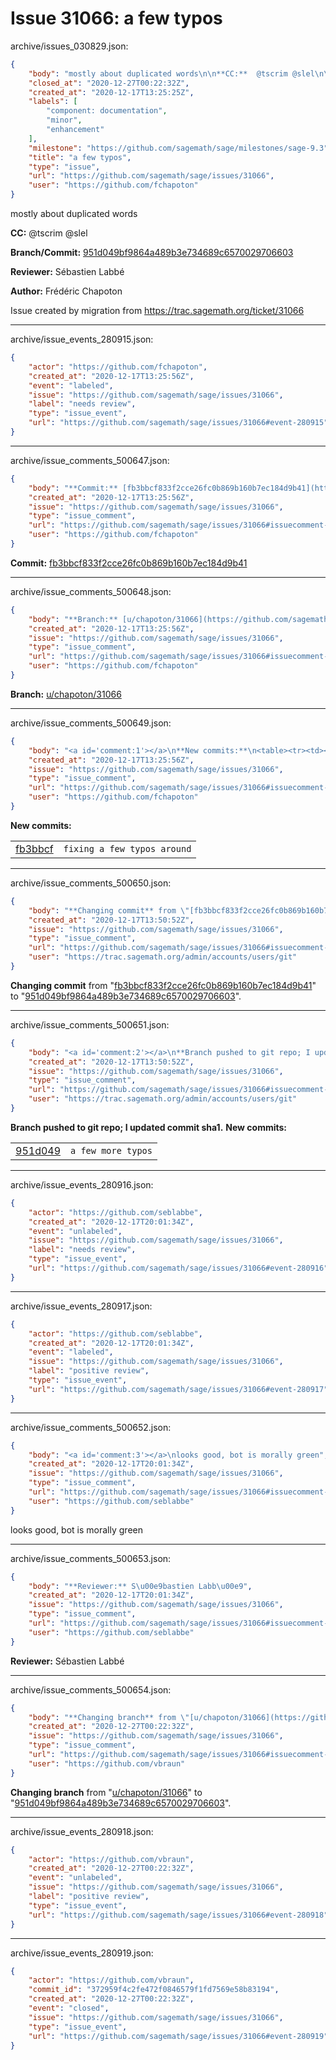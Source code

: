 # Issue 31066: a few typos

archive/issues_030829.json:
```json
{
    "body": "mostly about duplicated words\n\n**CC:**  @tscrim @slel\n\n**Branch/Commit:** [951d049bf9864a489b3e734689c6570029706603](https://github.com/sagemath/sagetrac-mirror/commit/951d049bf9864a489b3e734689c6570029706603)\n\n**Reviewer:** S\u00e9bastien Labb\u00e9\n\n**Author:** Fr\u00e9d\u00e9ric Chapoton\n\nIssue created by migration from https://trac.sagemath.org/ticket/31066\n\n",
    "closed_at": "2020-12-27T00:22:32Z",
    "created_at": "2020-12-17T13:25:25Z",
    "labels": [
        "component: documentation",
        "minor",
        "enhancement"
    ],
    "milestone": "https://github.com/sagemath/sage/milestones/sage-9.3",
    "title": "a few typos",
    "type": "issue",
    "url": "https://github.com/sagemath/sage/issues/31066",
    "user": "https://github.com/fchapoton"
}
```
mostly about duplicated words

**CC:**  @tscrim @slel

**Branch/Commit:** [951d049bf9864a489b3e734689c6570029706603](https://github.com/sagemath/sagetrac-mirror/commit/951d049bf9864a489b3e734689c6570029706603)

**Reviewer:** Sébastien Labbé

**Author:** Frédéric Chapoton

Issue created by migration from https://trac.sagemath.org/ticket/31066





---

archive/issue_events_280915.json:
```json
{
    "actor": "https://github.com/fchapoton",
    "created_at": "2020-12-17T13:25:56Z",
    "event": "labeled",
    "issue": "https://github.com/sagemath/sage/issues/31066",
    "label": "needs review",
    "type": "issue_event",
    "url": "https://github.com/sagemath/sage/issues/31066#event-280915"
}
```



---

archive/issue_comments_500647.json:
```json
{
    "body": "**Commit:** [fb3bbcf833f2cce26fc0b869b160b7ec184d9b41](https://github.com/sagemath/sagetrac-mirror/commit/fb3bbcf833f2cce26fc0b869b160b7ec184d9b41)",
    "created_at": "2020-12-17T13:25:56Z",
    "issue": "https://github.com/sagemath/sage/issues/31066",
    "type": "issue_comment",
    "url": "https://github.com/sagemath/sage/issues/31066#issuecomment-500647",
    "user": "https://github.com/fchapoton"
}
```

**Commit:** [fb3bbcf833f2cce26fc0b869b160b7ec184d9b41](https://github.com/sagemath/sagetrac-mirror/commit/fb3bbcf833f2cce26fc0b869b160b7ec184d9b41)



---

archive/issue_comments_500648.json:
```json
{
    "body": "**Branch:** [u/chapoton/31066](https://github.com/sagemath/sagetrac-mirror/tree/u/chapoton/31066)",
    "created_at": "2020-12-17T13:25:56Z",
    "issue": "https://github.com/sagemath/sage/issues/31066",
    "type": "issue_comment",
    "url": "https://github.com/sagemath/sage/issues/31066#issuecomment-500648",
    "user": "https://github.com/fchapoton"
}
```

**Branch:** [u/chapoton/31066](https://github.com/sagemath/sagetrac-mirror/tree/u/chapoton/31066)



---

archive/issue_comments_500649.json:
```json
{
    "body": "<a id='comment:1'></a>\n**New commits:**\n<table><tr><td><a href=\"https://github.com/sagemath/sagetrac-mirror/commit/fb3bbcf833f2cce26fc0b869b160b7ec184d9b41\">fb3bbcf</a></td><td><code>fixing a few typos around</code></td></tr></table>\n",
    "created_at": "2020-12-17T13:25:56Z",
    "issue": "https://github.com/sagemath/sage/issues/31066",
    "type": "issue_comment",
    "url": "https://github.com/sagemath/sage/issues/31066#issuecomment-500649",
    "user": "https://github.com/fchapoton"
}
```

<a id='comment:1'></a>
**New commits:**
<table><tr><td><a href="https://github.com/sagemath/sagetrac-mirror/commit/fb3bbcf833f2cce26fc0b869b160b7ec184d9b41">fb3bbcf</a></td><td><code>fixing a few typos around</code></td></tr></table>




---

archive/issue_comments_500650.json:
```json
{
    "body": "**Changing commit** from \"[fb3bbcf833f2cce26fc0b869b160b7ec184d9b41](https://github.com/sagemath/sagetrac-mirror/commit/fb3bbcf833f2cce26fc0b869b160b7ec184d9b41)\" to \"[951d049bf9864a489b3e734689c6570029706603](https://github.com/sagemath/sagetrac-mirror/commit/951d049bf9864a489b3e734689c6570029706603)\".",
    "created_at": "2020-12-17T13:50:52Z",
    "issue": "https://github.com/sagemath/sage/issues/31066",
    "type": "issue_comment",
    "url": "https://github.com/sagemath/sage/issues/31066#issuecomment-500650",
    "user": "https://trac.sagemath.org/admin/accounts/users/git"
}
```

**Changing commit** from "[fb3bbcf833f2cce26fc0b869b160b7ec184d9b41](https://github.com/sagemath/sagetrac-mirror/commit/fb3bbcf833f2cce26fc0b869b160b7ec184d9b41)" to "[951d049bf9864a489b3e734689c6570029706603](https://github.com/sagemath/sagetrac-mirror/commit/951d049bf9864a489b3e734689c6570029706603)".



---

archive/issue_comments_500651.json:
```json
{
    "body": "<a id='comment:2'></a>\n**Branch pushed to git repo; I updated commit sha1.** **New commits:**\n<table><tr><td><a href=\"https://github.com/sagemath/sagetrac-mirror/commit/951d049bf9864a489b3e734689c6570029706603\">951d049</a></td><td><code>a few more typos</code></td></tr></table>\n",
    "created_at": "2020-12-17T13:50:52Z",
    "issue": "https://github.com/sagemath/sage/issues/31066",
    "type": "issue_comment",
    "url": "https://github.com/sagemath/sage/issues/31066#issuecomment-500651",
    "user": "https://trac.sagemath.org/admin/accounts/users/git"
}
```

<a id='comment:2'></a>
**Branch pushed to git repo; I updated commit sha1.** **New commits:**
<table><tr><td><a href="https://github.com/sagemath/sagetrac-mirror/commit/951d049bf9864a489b3e734689c6570029706603">951d049</a></td><td><code>a few more typos</code></td></tr></table>




---

archive/issue_events_280916.json:
```json
{
    "actor": "https://github.com/seblabbe",
    "created_at": "2020-12-17T20:01:34Z",
    "event": "unlabeled",
    "issue": "https://github.com/sagemath/sage/issues/31066",
    "label": "needs review",
    "type": "issue_event",
    "url": "https://github.com/sagemath/sage/issues/31066#event-280916"
}
```



---

archive/issue_events_280917.json:
```json
{
    "actor": "https://github.com/seblabbe",
    "created_at": "2020-12-17T20:01:34Z",
    "event": "labeled",
    "issue": "https://github.com/sagemath/sage/issues/31066",
    "label": "positive review",
    "type": "issue_event",
    "url": "https://github.com/sagemath/sage/issues/31066#event-280917"
}
```



---

archive/issue_comments_500652.json:
```json
{
    "body": "<a id='comment:3'></a>\nlooks good, bot is morally green",
    "created_at": "2020-12-17T20:01:34Z",
    "issue": "https://github.com/sagemath/sage/issues/31066",
    "type": "issue_comment",
    "url": "https://github.com/sagemath/sage/issues/31066#issuecomment-500652",
    "user": "https://github.com/seblabbe"
}
```

<a id='comment:3'></a>
looks good, bot is morally green



---

archive/issue_comments_500653.json:
```json
{
    "body": "**Reviewer:** S\u00e9bastien Labb\u00e9",
    "created_at": "2020-12-17T20:01:34Z",
    "issue": "https://github.com/sagemath/sage/issues/31066",
    "type": "issue_comment",
    "url": "https://github.com/sagemath/sage/issues/31066#issuecomment-500653",
    "user": "https://github.com/seblabbe"
}
```

**Reviewer:** Sébastien Labbé



---

archive/issue_comments_500654.json:
```json
{
    "body": "**Changing branch** from \"[u/chapoton/31066](https://github.com/sagemath/sagetrac-mirror/tree/u/chapoton/31066)\" to \"[951d049bf9864a489b3e734689c6570029706603](https://github.com/sagemath/sagetrac-mirror/commit/951d049bf9864a489b3e734689c6570029706603)\".",
    "created_at": "2020-12-27T00:22:32Z",
    "issue": "https://github.com/sagemath/sage/issues/31066",
    "type": "issue_comment",
    "url": "https://github.com/sagemath/sage/issues/31066#issuecomment-500654",
    "user": "https://github.com/vbraun"
}
```

**Changing branch** from "[u/chapoton/31066](https://github.com/sagemath/sagetrac-mirror/tree/u/chapoton/31066)" to "[951d049bf9864a489b3e734689c6570029706603](https://github.com/sagemath/sagetrac-mirror/commit/951d049bf9864a489b3e734689c6570029706603)".



---

archive/issue_events_280918.json:
```json
{
    "actor": "https://github.com/vbraun",
    "created_at": "2020-12-27T00:22:32Z",
    "event": "unlabeled",
    "issue": "https://github.com/sagemath/sage/issues/31066",
    "label": "positive review",
    "type": "issue_event",
    "url": "https://github.com/sagemath/sage/issues/31066#event-280918"
}
```



---

archive/issue_events_280919.json:
```json
{
    "actor": "https://github.com/vbraun",
    "commit_id": "372959f4c2fe472f0846579f1fd7569e58b83194",
    "created_at": "2020-12-27T00:22:32Z",
    "event": "closed",
    "issue": "https://github.com/sagemath/sage/issues/31066",
    "type": "issue_event",
    "url": "https://github.com/sagemath/sage/issues/31066#event-280919"
}
```
